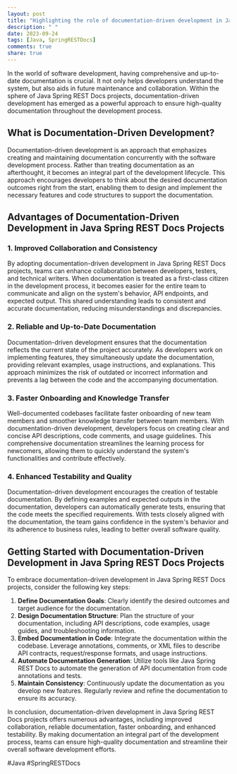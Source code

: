 ```yaml
---
layout: post
title: "Highlighting the role of documentation-driven development in Java Spring REST Docs projects"
description: " "
date: 2023-09-24
tags: [Java, SpringRESTDocs]
comments: true
share: true
---
```


In the world of software development, having comprehensive and up-to-date documentation is crucial. It not only helps developers understand the system, but also aids in future maintenance and collaboration. Within the sphere of Java Spring REST Docs projects, documentation-driven development has emerged as a powerful approach to ensure high-quality documentation throughout the development process.

## What is Documentation-Driven Development?

Documentation-driven development is an approach that emphasizes creating and maintaining documentation concurrently with the software development process. Rather than treating documentation as an afterthought, it becomes an integral part of the development lifecycle. This approach encourages developers to think about the desired documentation outcomes right from the start, enabling them to design and implement the necessary features and code structures to support the documentation.

## Advantages of Documentation-Driven Development in Java Spring REST Docs Projects

### 1. Improved Collaboration and Consistency

By adopting documentation-driven development in Java Spring REST Docs projects, teams can enhance collaboration between developers, testers, and technical writers. When documentation is treated as a first-class citizen in the development process, it becomes easier for the entire team to communicate and align on the system's behavior, API endpoints, and expected output. This shared understanding leads to consistent and accurate documentation, reducing misunderstandings and discrepancies.

### 2. Reliable and Up-to-Date Documentation

Documentation-driven development ensures that the documentation reflects the current state of the project accurately. As developers work on implementing features, they simultaneously update the documentation, providing relevant examples, usage instructions, and explanations. This approach minimizes the risk of outdated or incorrect information and prevents a lag between the code and the accompanying documentation.

### 3. Faster Onboarding and Knowledge Transfer

Well-documented codebases facilitate faster onboarding of new team members and smoother knowledge transfer between team members. With documentation-driven development, developers focus on creating clear and concise API descriptions, code comments, and usage guidelines. This comprehensive documentation streamlines the learning process for newcomers, allowing them to quickly understand the system's functionalities and contribute effectively.

### 4. Enhanced Testability and Quality

Documentation-driven development encourages the creation of testable documentation. By defining examples and expected outputs in the documentation, developers can automatically generate tests, ensuring that the code meets the specified requirements. With tests closely aligned with the documentation, the team gains confidence in the system's behavior and its adherence to business rules, leading to better overall software quality.

## Getting Started with Documentation-Driven Development in Java Spring REST Docs Projects

To embrace documentation-driven development in Java Spring REST Docs projects, consider the following key steps:

1. **Define Documentation Goals**: Clearly identify the desired outcomes and target audience for the documentation.
2. **Design Documentation Structure**: Plan the structure of your documentation, including API descriptions, code examples, usage guides, and troubleshooting information.
3. **Embed Documentation in Code**: Integrate the documentation within the codebase. Leverage annotations, comments, or XML files to describe API contracts, request/response formats, and usage instructions.
4. **Automate Documentation Generation**: Utilize tools like Java Spring REST Docs to automate the generation of API documentation from code annotations and tests.
5. **Maintain Consistency**: Continuously update the documentation as you develop new features. Regularly review and refine the documentation to ensure its accuracy.

In conclusion, documentation-driven development in Java Spring REST Docs projects offers numerous advantages, including improved collaboration, reliable documentation, faster onboarding, and enhanced testability. By making documentation an integral part of the development process, teams can ensure high-quality documentation and streamline their overall software development efforts.

#Java #SpringRESTDocs